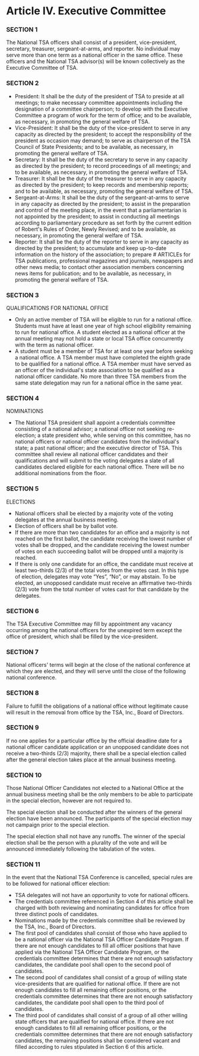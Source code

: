 # Article IV. Executive Committee

### SECTION 1

The National TSA officers shall consist of a president, vice-president, secretary, treasurer, sergeant-at-arms, and reporter. No individual may serve more than one term as a national officer in the same office. These officers and the National TSA advisor\(s\) will be known collectively as the Executive Committee of TSA.

### SECTION 2

* President: It shall be the duty of the president of TSA to preside at all meetings; to make necessary committee appointments including the designation of a committee chairperson; to develop with the Executive Committee a program of work for the term of office; and to be available, as necessary, in promoting the general welfare of TSA.
* Vice-President: It shall be the duty of the vice-president to serve in any capacity as directed by the president; to accept the responsibility of the president as occasion may demand; to serve as chairperson of the TSA Council of State Presidents; and to be available, as necessary, in promoting the general welfare of TSA.
* Secretary: It shall be the duty of the secretary to serve in any capacity as directed by the president; to record proceedings of all meetings; and to be available, as necessary, in promoting the general welfare of TSA.
* Treasurer: It shall be the duty of the treasurer to serve in any capacity as directed by the president; to keep records and membership reports; and to be available, as necessary, promoting the general welfare of TSA.
* Sergeant-at-Arms: It shall be the duty of the sergeant-at-arms to serve in any capacity as directed by the president; to assist in the preparation and control of the meeting place, in the event that a parliamentarian is not appointed by the president; to assist in conducting all meetings according to parliamentary procedure as set forth by the current edition of Robert's Rules of Order, Newly Revised; and to be available, as necessary, in promoting the general welfare of TSA.
* Reporter: It shall be the duty of the reporter to serve in any capacity as directed by the president; to accumulate and keep up-to-date information on the history of the association; to prepare \# ARTICLEs for TSA publications, professional magazines and journals, newspapers and other news media; to contact other association members concerning news items for publication; and to be available, as necessary, in promoting the general welfare of TSA.

### SECTION 3

QUALIFICATIONS FOR NATIONAL OFFICE

* Only an active member of TSA will be eligible to run for a national office. Students must have at least one year of high school eligibility remaining to run for national office. A student elected as a national officer at the annual meeting may not hold a state or local TSA office concurrently with the term as national officer.
* A student must be a member of TSA for at least one year before seeking a national office. A TSA member must have completed the eighth grade to be qualified for a national office. A TSA member must have served as an officer of the individual's state association to be qualified as a national officer candidate. No more than three TSA members from the same state delegation may run for a national office in the same year.

### SECTION 4

NOMINATIONS

* The National TSA president shall appoint a credentials committee consisting of a national advisor; a national officer not seeking re-election; a state president who, while serving on this committee, has no national officers or national officer candidates from the individual's state; a past national officer; and the executive director of TSA. This committee shall review all national officer candidates and their qualifications and will submit to the voting delegates a slate of all candidates declared eligible for each national office. There will be no additional nominations from the floor.

### SECTION 5

ELECTIONS

* National officers shall be elected by a majority vote of the voting delegates at the annual business meeting.
* Election of officers shall be by ballot vote.
* If there are more than two candidates for an office and a majority is not reached on the first ballot, the candidate receiving the lowest number of votes shall be dropped, and the candidate receiving the lowest number of votes on each succeeding ballot will be dropped until a majority is reached.
* If there is only one candidate for an office, the candidate must receive at least two-thirds \(2/3\) of the total votes from the votes cast. In this type of election, delegates may vote “Yes”, “No”, or may abstain. To be elected, an unopposed candidate must receive an affirmative two-thirds \(2/3\) vote from the total number of votes cast for that candidate by the delegates.

### SECTION 6

The TSA Executive Committee may fill by appointment any vacancy occurring among the national officers for the unexpired term except the office of president, which shall be filled by the vice-president.

### SECTION 7

National officers' terms will begin at the close of the national conference at which they are elected, and they will serve until the close of the following national conference.

### SECTION 8

Failure to fulfill the obligations of a national office without legitimate cause will result in the removal from office by the TSA, Inc., Board of Directors.

### SECTION 9

If no one applies for a particular office by the official deadline date for a national officer candidate application or an unopposed candidate does not receive a two-thirds \(2/3\) majority, there shall be a special election called after the general election takes place at the annual business meeting.

### SECTION 10

Those National Officer Candidates not elected to a National Office at the annual business meeting shall be the only members to be able to participate in the special election, however are not required to.

The special election shall be conducted after the winners of the general election have been announced. The participants of the special election may not campaign prior to the special election.

The special election shall not have any runoffs. The winner of the special election shall be the person with a plurality of the vote and will be announced immediately following the tabulation of the votes.

### SECTION 11

In the event that the National TSA Conference is cancelled, special rules are to be followed for national officer election:

- TSA delegates will not have an opportunity to vote for national officers.
- The credentials committee referenced in Section 4 of this article shall be charged with both reviewing and nominating candidates for office from three distinct pools of candidates.
- Nominations made by the credentials committee shall be reviewed by the TSA, Inc., Board of Directors.
- The first pool of candidates shall consist of those who have applied to be a national officer via the National TSA Officer Candidate Program. If there are not enough candidates to fill all officer positions that have applied via the National TSA Officer Candidate Program, or the credentials committee determines that there are not enough satisfactory candidates, the candidate pool shall open to the second pool of candidates.
- The second pool of candidates shall consist of a group of willing state vice-presidents that are qualified for national office. If there are not enough candidates to fill all remaining officer positions, or the credentials committee determines that there are not enough satisfactory candidates, the candidate pool shall open to the third pool of candidates.
- The third pool of candidates shall consist of a group of all other willing state officers that are qualified for national office. If there are not enough candidates to fill all remaining officer positions, or the credentials committee determines that there are not enough satisfactory candidates, the remaining positions shall be considered vacant and filled according to rules stipulated in Section 6 of this article.
